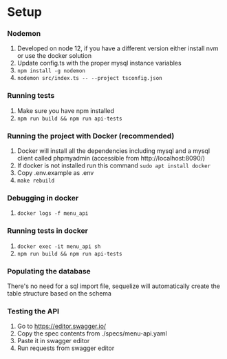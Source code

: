 # Setup

### Nodemon
1. Developed on node 12, if you have a different version either install nvm or use the docker solution
1. Update config.ts with the proper mysql instance variables
1. `npm install -g nodemon`
1. `nodemon src/index.ts -- --project tsconfig.json`

### Running tests
1. Make sure you have npm installed
1. `npm run build && npm run api-tests`

### Running the project with Docker (recommended)
1. Docker will install all the dependencies including mysql and a mysql client called phpmyadmin (accessible from http://localhost:8090/)
1. If docker is not installed run this command `sudo apt install docker`
1. Copy .env.example as .env
1. `make rebuild`

### Debugging in docker
1. `docker logs -f menu_api`

### Running tests in docker
1. `docker exec -it menu_api sh`
1. `npm run build && npm run api-tests`


### Populating the database
There's no need for a sql import file, sequelize will automatically create the table structure based on the schema

### Testing the API
1. Go to https://editor.swagger.io/
1. Copy the spec contents from ./specs/menu-api.yaml
1. Paste it in swagger editor
1. Run requests from swagger editor
